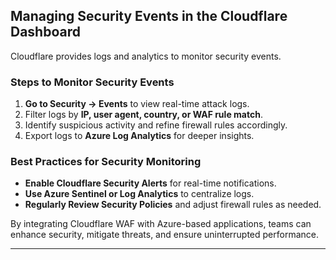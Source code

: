 
## **Managing Security Events in the Cloudflare Dashboard**
Cloudflare provides logs and analytics to monitor security events.

### **Steps to Monitor Security Events**
1. **Go to Security → Events** to view real-time attack logs.
2. Filter logs by **IP, user agent, country, or WAF rule match**.
3. Identify suspicious activity and refine firewall rules accordingly.
4. Export logs to **Azure Log Analytics** for deeper insights.

### **Best Practices for Security Monitoring**
- **Enable Cloudflare Security Alerts** for real-time notifications.
- **Use Azure Sentinel or Log Analytics** to centralize logs.
- **Regularly Review Security Policies** and adjust firewall rules as needed.

By integrating Cloudflare WAF with Azure-based applications, teams can enhance security, mitigate threats, and ensure uninterrupted performance.

---
